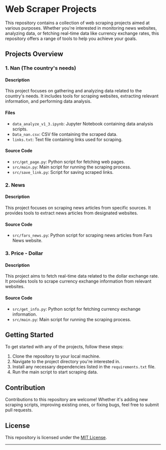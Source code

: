 # Web Scraper Projects

This repository contains a collection of web scraping projects aimed at various purposes. Whether you're interested in monitoring news websites, analyzing data, or fetching real-time data like currency exchange rates, this repository offers a range of tools to help you achieve your goals.

## Projects Overview

### 1. Nan (The country's needs)

#### Description
This project focuses on gathering and analyzing data related to the country's needs. It includes tools for scraping websites, extracting relevant information, and performing data analysis.

#### Files
- `data_analyze_v1_3.ipynb`: Jupyter Notebook containing data analysis scripts.
- `Data_nan.csv`: CSV file containing the scraped data.
- `links.txt`: Text file containing links used for scraping.

#### Source Code
- `src/get_page.py`: Python script for fetching web pages.
- `src/main.py`: Main script for running the scraping process.
- `src/save_link.py`: Script for saving scraped links.

### 2. News

#### Description
This project focuses on scraping news articles from specific sources. It provides tools to extract news articles from designated websites.

#### Source Code
- `src/fars_news.py`: Python script for scraping news articles from Fars News website.

### 3. Price - Dollar

#### Description
This project aims to fetch real-time data related to the dollar exchange rate. It provides tools to scrape currency exchange information from relevant websites.

#### Source Code
- `src/get_info.py`: Python script for fetching currency exchange information.
- `src/main.py`: Main script for running the scraping process.

## Getting Started

To get started with any of the projects, follow these steps:

1. Clone the repository to your local machine.
2. Navigate to the project directory you're interested in.
3. Install any necessary dependencies listed in the `requirements.txt` file.
4. Run the main script to start scraping data.

## Contribution

Contributions to this repository are welcome! Whether it's adding new scraping scripts, improving existing ones, or fixing bugs, feel free to submit pull requests.

## License

This repository is licensed under the [MIT License](LICENSE).

---